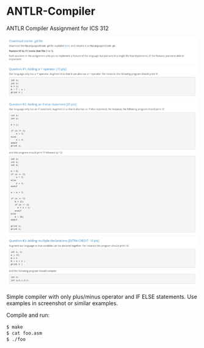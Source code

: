# ANTLR-Compiler
ANTLR Compiler Assignment for ICS 312

<img src="images\screen.png" />

Simple compiler with only plus/minus operator and IF ELSE statements.
Use examples in screenshot or similar examples.

Compile and run:
```
$ make
$ cat foo.asm
$ ./foo
```
